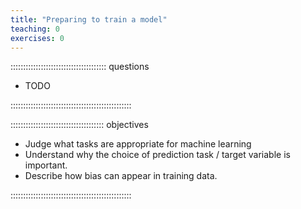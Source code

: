 ```yaml
---
title: "Preparing to train a model"
teaching: 0
exercises: 0
---
```


:::::::::::::::::::::::::::::::::::::: questions 

- TODO

::::::::::::::::::::::::::::::::::::::::::::::::

::::::::::::::::::::::::::::::::::::: objectives

- Judge what tasks are appropriate for machine learning
- Understand why the choice of prediction task / target variable is important.
- Describe how bias can appear in training data.


::::::::::::::::::::::::::::::::::::::::::::::::
